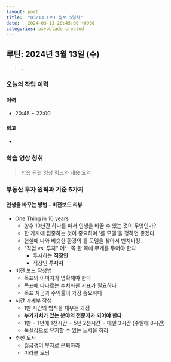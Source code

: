 ```yaml
---
layout: post
title:  "03/13 (수) 월부 5일차"
date:   2024-03-13 20:45:00 +0900
categories: psyoblade created
---
```


## 루틴: 2024년 3월 13일 (수)

>     .

### 오늘의 작업 이력

#### 이력

* 20:45 ~ 22:00 

#### 회고

* 

### 학습 영상 청취

> 학습 관련 영상 링크와 내용 요약

### 부동산 투자 원칙과 기준 5가지

#### 인생을 바꾸는 방법 - 비전보드 리뷰

* One Thing in 10 years
  * 향후 10년간 하나를 파서 인생을 바꿀 수 있는 것이 무엇인가?
  * 한 가지에 집중하는 것이 중요하며 '롤 모델'을 정하면 좋겠다
  * 현실에 나와 비슷한 환경의 롤 모델을 찾아서 벤치마킹
  * "직업 vs. 투자" 어느 쪽 한 쪽에 무게를 두어야 한다
    * 투자하는 **직장인**
    * 직장인 **투자자**
* 비전 보드 작성법
  * 목표의 이미지가 명확해야 한다
  * 목표에 다다르는 수치화한 지표가 필요하다
  * 목표 자금과 수익률이 가장 중요하다
* 시간 가계부 작성
  * 1만 시간의 법칙을 채우는 과정
  * **부가가치가 있는 분야의 전문가가 되어야 한다**
  * 1만 = 1년에 1천시간 = 5년 2천시간 = 매일 3시간 (주말에 8시간)
  * 목실감으로 유지할 수 있는 노력을 하라
* 추천 도서
  * 월급쟁이 부자로 은퇴하라
  * 미라클 모닝

